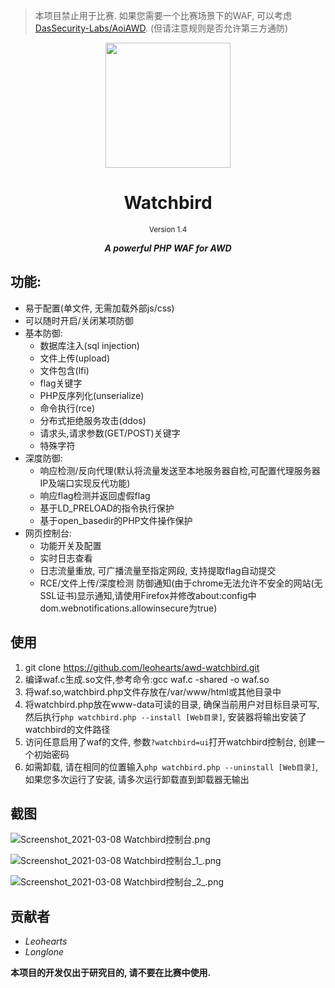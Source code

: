 > 本项目禁止用于比赛. 如果您需要一个比赛场景下的WAF, 可以考虑[DasSecurity-Labs/AoiAWD](https://github.com/DasSecurity-Labs/AoiAWD). (但请注意规则是否允许第三方通防)

<p align="center">
<image style="height:200px;display:inline" src="https://i.loli.net/2021/03/05/tf9qvH5CXwGE81D.png" height="200px" />
<h1 align="center">Watchbird</h1>
<small><p align="center">Version 1.4</p></small>
<b><i><p align="center">A powerful PHP WAF for AWD</p></i></b>
</p>

## 功能:

- 易于配置(单文件, 无需加载外部js/css)
- 可以随时开启/关闭某项防御
- 基本防御:
    - 数据库注入(sql injection)
    - 文件上传(upload)
    - 文件包含(lfi)
    - flag关键字
    - PHP反序列化(unserialize)
    - 命令执行(rce)
    - 分布式拒绝服务攻击(ddos)
    - 请求头,请求参数(GET/POST)关键字
    - 特殊字符
- 深度防御:
    - 响应检测/反向代理(默认将流量发送至本地服务器自检,可配置代理服务器IP及端口实现反代功能)
    - 响应flag检测并返回虚假flag
    - 基于LD_PRELOAD的指令执行保护
    - 基于open_basedir的PHP文件操作保护
- 网页控制台:
    - 功能开关及配置
    - 实时日志查看
    - 日志流量重放, 可广播流量至指定网段, 支持提取flag自动提交
    - RCE/文件上传/深度检测 防御通知(由于chrome无法允许不安全的网站(无SSL证书)显示通知,请使用Firefox并修改about:config中dom.webnotifications.allowinsecure为true)

## 使用

1. git clone https://github.com/leohearts/awd-watchbird.git
2. 编译waf.c生成.so文件,参考命令:gcc waf.c -shared -o waf.so
3. 将waf.so,watchbird.php文件存放在/var/www/html或其他目录中
5. 将watchbird.php放在www-data可读的目录, 确保当前用户对目标目录可写, 然后执行```php watchbird.php --install [Web目录]```, 安装器将输出安装了watchbird的文件路径
4. 访问任意启用了waf的文件, 参数```?watchbird=ui```打开watchbird控制台, 创建一个初始密码
6. 如需卸载, 请在相同的位置输入```php watchbird.php --uninstall [Web目录]```, 如果您多次运行了安装, 请多次运行卸载直到卸载器无输出

## 截图

![Screenshot_2021-03-08 Watchbird控制台.png](https://i.loli.net/2021/03/08/DELBdIMxyCgtluf.png)

![Screenshot_2021-03-08 Watchbird控制台_1_.png](https://i.loli.net/2021/03/08/6jyrWYUxIXMsqpl.png)

![Screenshot_2021-03-08 Watchbird控制台_2_.png](https://i.loli.net/2021/03/08/RnY7VAZtJmIeKoX.png)

## 贡献者

- *Leohearts*
- *Longlone*

<b>本项目的开发仅出于研究目的, 请不要在比赛中使用.</b>
